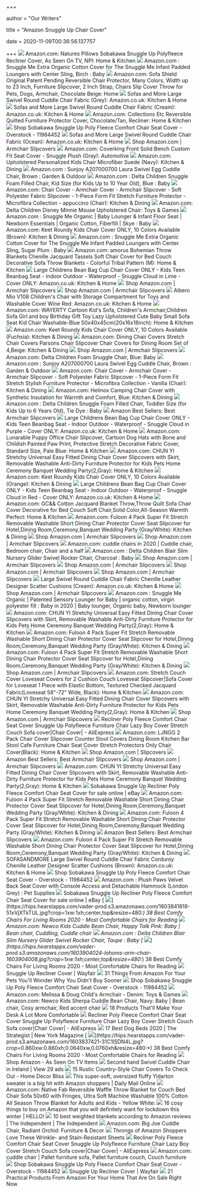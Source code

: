 +++
        
author = "Our Writers"
        
title = "Amazon Snuggle Up Chair Cover"
        
date = 2020-11-09T00:36:56.137757
        
+++
[ ![](https://images-na.ssl-images-amazon.com/images/I/81OO6kbUgkL._AC_SX522_.jpg)](https://images-na.ssl-images-amazon.com/images/I/81OO6kbUgkL._AC_SX522_.jpg) Amazon.com: Natures Pillows Sobakawa Snuggle Up Polyfleece Recliner Cover,  As Seen On TV, NPI: Home & Kitchen
[ ![](https://images-na.ssl-images-amazon.com/images/I/41xfXqWIrTL._SY355_.jpg)](https://images-na.ssl-images-amazon.com/images/I/41xfXqWIrTL._SY355_.jpg) Amazon.com : Snuggle Me Extra Organic Cotton Cover for The Snuggle Me  Infant Padded Loungers with Center Sling, Birch : Baby
[ ![](https://images-na.ssl-images-amazon.com/images/I/61IKCle5CtL._AC_SX522_.jpg)](https://images-na.ssl-images-amazon.com/images/I/61IKCle5CtL._AC_SX522_.jpg) Amazon.com: Sofa Shield Original Patent Pending Reversible Chair Protector,  Many Colors, Width up to 23 Inch, Furniture Slipcover, 2 Inch Strap, Chairs  Slip Cover Throw for Pets, Dogs, Armchair, Chocolate Beige: Home
[ ![](https://images-na.ssl-images-amazon.com/images/I/819s41VbCcL._AC_SL1500_.jpg)](https://images-na.ssl-images-amazon.com/images/I/819s41VbCcL._AC_SL1500_.jpg) Sofas and More Large Swivel Round Cuddle Chair Fabric (Grey): Amazon.co.uk:  Kitchen & Home
[ ![](https://images-na.ssl-images-amazon.com/images/I/81UMDhssBML._AC_SL1500_.jpg)](https://images-na.ssl-images-amazon.com/images/I/81UMDhssBML._AC_SL1500_.jpg) Sofas and More Large Swivel Round Cuddle Chair Fabric (Cream): Amazon.co.uk:  Kitchen & Home
[ ![](https://images-na.ssl-images-amazon.com/images/I/61QrUnFjtCL._AC_SX522_.jpg)](https://images-na.ssl-images-amazon.com/images/I/61QrUnFjtCL._AC_SX522_.jpg) Amazon.com: Collections Etc Reversible Quilted Furniture Protector Cover,  Chocolate/Tan, Recliner: Home & Kitchen
[ ![](https://ak1.ostkcdn.com/images/products/11984452/Sobakawa-Snuggle-Up-Poly-Fleece-Comfort-Chair-Seat-Cover-5ae3d720-f458-45a6-831f-ea3e4f8eab1f.jpg)](https://ak1.ostkcdn.com/images/products/11984452/Sobakawa-Snuggle-Up-Poly-Fleece-Comfort-Chair-Seat-Cover-5ae3d720-f458-45a6-831f-ea3e4f8eab1f.jpg) Shop Sobakawa Snuggle Up Poly Fleece Comfort Chair Seat Cover - Overstock -  11984452
[ ![](https://m.media-amazon.com/images/I/810Az3wCk8L._AC_SS350_.jpg)](https://m.media-amazon.com/images/I/810Az3wCk8L._AC_SS350_.jpg) Sofas and More Large Swivel Round Cuddle Chair Fabric (Ocean): Amazon.co.uk:  Kitchen & Home
[ ![](https://m.media-amazon.com/images/I/61xVvUcX8iL._AC_UL320_.jpg)](https://m.media-amazon.com/images/I/61xVvUcX8iL._AC_UL320_.jpg) Shop Amazon.com | Armchair Slipcovers
[ ![](https://images-na.ssl-images-amazon.com/images/I/71KXZMDTZZL._AC_SL1500_.jpg)](https://images-na.ssl-images-amazon.com/images/I/71KXZMDTZZL._AC_SL1500_.jpg) Amazon.com: Coverking Front Solid Bench Custom Fit Seat Cover - Snuggle  Plush (Gray): Automotive
[ ![](https://images-na.ssl-images-amazon.com/images/I/51JIYq9%2BwAL._AC_SX522_.jpg)](https://images-na.ssl-images-amazon.com/images/I/51JIYq9%2BwAL._AC_SX522_.jpg) Amazon.com: Upholstered Personalized Kids Chair Microfiber Suede (Navy):  Kitchen & Dining
[ ![](https://images-na.ssl-images-amazon.com/images/I/71rnITg7wpL._AC_SX522_.jpg)](https://images-na.ssl-images-amazon.com/images/I/71rnITg7wpL._AC_SX522_.jpg) Amazon.com : Sunjoy A207000700 Laura Swivel Egg Cuddle Chair, Brown :  Garden & Outdoor
[ ![](https://images-na.ssl-images-amazon.com/images/I/81IIR18qk6L._SY355_.jpg)](https://images-na.ssl-images-amazon.com/images/I/81IIR18qk6L._SY355_.jpg) Amazon.com : Delta Children Snuggle Foam Filled Chair, Kid Size (for Kids Up  to 10 Year Old), Blue : Baby
[ ![](https://images-na.ssl-images-amazon.com/images/I/813fj9qPwiL._AC_SX522_.jpg)](https://images-na.ssl-images-amazon.com/images/I/813fj9qPwiL._AC_SX522_.jpg) Amazon.com: Chair Cover - Armchair Cover - Armchair Slipcover - Soft  Polyester Fabric Slipcover - 1-Piece Form Fit Stretch Furniture Protector -  Microfibra Collection - appuccino (Chair): Kitchen & Dining
[ ![](https://images-na.ssl-images-amazon.com/images/I/81qYI6AaI%2BL._AC_SL1500_.jpg)](https://images-na.ssl-images-amazon.com/images/I/81qYI6AaI%2BL._AC_SL1500_.jpg) Amazon.com: Delta Children Disney Minnie Mouse Upholstered Chair: Toys &  Games
[ ![](https://images-na.ssl-images-amazon.com/images/I/71BXolWyiWL._SL1500_.jpg)](https://images-na.ssl-images-amazon.com/images/I/71BXolWyiWL._SL1500_.jpg) Amazon.com : Snuggle Me Organic | Baby Lounger & Infant Floor Seat |  Newborn Essentials | Organic Cotton, Fiberfill | Skye : Baby
[ ![](https://images-na.ssl-images-amazon.com/images/I/61OnSnG4bAL._AC_SY355_.jpg)](https://images-na.ssl-images-amazon.com/images/I/61OnSnG4bAL._AC_SY355_.jpg) Amazon.com: Keet Roundy Kids Chair Cover ONLY, 10 Colors Available (Brown):  Kitchen & Dining
[ ![](https://images-na.ssl-images-amazon.com/images/I/61WUnLyGQQL._SY355_.jpg)](https://images-na.ssl-images-amazon.com/images/I/61WUnLyGQQL._SY355_.jpg) Amazon.com : Snuggle Me Extra Organic Cotton Cover for The Snuggle Me  Infant Padded Loungers with Center Sling, Sugar Plum : Baby
[ ![](https://images-na.ssl-images-amazon.com/images/I/61piw72umfL._AC_SX522_.jpg)](https://images-na.ssl-images-amazon.com/images/I/61piw72umfL._AC_SX522_.jpg) Amazon.com: amorus Bohemian Throw Blankets Chenille Jacquard Tassels Soft Chair  Cover for Bed Couch Decorative Sofa Throw Blankets - Colorful Tribal  Pattern (M): Home & Kitchen
[ ![](https://images-na.ssl-images-amazon.com/images/I/61MiBPxColL._AC_SX466_.jpg)](https://images-na.ssl-images-amazon.com/images/I/61MiBPxColL._AC_SX466_.jpg) Large Childrens Bean Bag Cup Chair Cover ONLY - Kids Teen Beanbag Seat -  Indoor Outdoor - Waterproof - Snuggle Cloud in Lime - Cover ONLY: Amazon.co.uk:  Kitchen & Home
[ ![](https://m.media-amazon.com/images/I/71MAK80a0-L._AC_UL320_.jpg)](https://m.media-amazon.com/images/I/71MAK80a0-L._AC_UL320_.jpg) Shop Amazon.com | Armchair Slipcovers
[ ![](https://m.media-amazon.com/images/I/519j89D+32L._AC_UL320_.jpg)](https://m.media-amazon.com/images/I/519j89D+32L._AC_UL320_.jpg) Shop Amazon.com | Armchair Slipcovers
[ ![](https://images-na.ssl-images-amazon.com/images/I/41oJ-D0IyzL._AC_SX450_.jpg)](https://images-na.ssl-images-amazon.com/images/I/41oJ-D0IyzL._AC_SX450_.jpg) Albero Mio V108 Children's Chair with Storage Compartment for Toys and  Washable Cover Wine Red: Amazon.co.uk: Kitchen & Home
[ ![](https://images-na.ssl-images-amazon.com/images/I/61dHr2YbRwL._AC_SX522_.jpg)](https://images-na.ssl-images-amazon.com/images/I/61dHr2YbRwL._AC_SX522_.jpg) Amazon.com: WAYERTY Cartoon Kid's Sofa, Children's Armchair,Children Sofa  Girl and boy Birthday Gift Toy Lazy Upholstered Cute Baby Small Sofa Seat  Kid Chair Washable-Blue 50x40x45cm(20x16x18inch): Home & Kitchen
[ ![](https://images-na.ssl-images-amazon.com/images/I/61ycJf5d8EL._AC_SY355_.jpg)](https://images-na.ssl-images-amazon.com/images/I/61ycJf5d8EL._AC_SY355_.jpg) Amazon.com: Keet Roundy Kids Chair Cover ONLY, 10 Colors Available  (Fuchsia): Kitchen & Dining
[ ![](https://images-na.ssl-images-amazon.com/images/I/61fp6BCNKyL._AC_SX522_.jpg)](https://images-na.ssl-images-amazon.com/images/I/61fp6BCNKyL._AC_SX522_.jpg) Amazon.com: Dining Chair Covers Stretch Chair Covers Parsons Chair  Slipcover Chair Covers for Dining Room Set of 4,Beige: Kitchen & Dining
[ ![](https://m.media-amazon.com/images/I/81MbGcloCxL._AC_UL320_.jpg)](https://m.media-amazon.com/images/I/81MbGcloCxL._AC_UL320_.jpg) Shop Amazon.com | Armchair Slipcovers
[ ![](https://images-na.ssl-images-amazon.com/images/I/91MJD0bSU7L._SY355_.jpg)](https://images-na.ssl-images-amazon.com/images/I/91MJD0bSU7L._SY355_.jpg) Amazon.com: Delta Children Foam Snuggle Chair, Blue: Baby
[ ![](https://m.media-amazon.com/images/I/41BQ4CmBTrL.jpg)](https://m.media-amazon.com/images/I/41BQ4CmBTrL.jpg) Amazon.com : Sunjoy A207000700 Laura Swivel Egg Cuddle Chair, Brown :  Garden & Outdoor
[ ![](https://images-na.ssl-images-amazon.com/images/I/81V5YaCNNpL._AC_SX522_.jpg)](https://images-na.ssl-images-amazon.com/images/I/81V5YaCNNpL._AC_SX522_.jpg) Amazon.com: Chair Cover - Armchair Cover - Armchair Slipcover - Soft  Polyester Fabric Slipcover - 1-Piece Form Fit Stretch Stylish Furniture  Protector - Microfibra Collection - Vanilla (Chair): Kitchen & Dining
[ ![](https://images-na.ssl-images-amazon.com/images/I/71fx9UnkWkL._AC_SX425_.jpg)](https://images-na.ssl-images-amazon.com/images/I/71fx9UnkWkL._AC_SX425_.jpg) Amazon.com: Helinox Camping Chair Cover with Synthetic Insulation for  Warmth and Comfort, Blue: Kitchen & Dining
[ ![](https://images-na.ssl-images-amazon.com/images/I/71gAFvEcIzL._SY355_.jpg)](https://images-na.ssl-images-amazon.com/images/I/71gAFvEcIzL._SY355_.jpg) Amazon.com : Delta Children Snuggle Foam Filled Chair, Toddler Size (for  Kids Up to 6 Years Old), Tie Dye : Baby
[ ![](https://images-na.ssl-images-amazon.com/images/I/81Lnl7cIy5L._AC_UL200_SR200,200_.jpg)](https://images-na.ssl-images-amazon.com/images/I/81Lnl7cIy5L._AC_UL200_SR200,200_.jpg) Amazon Best Sellers: Best Armchair Slipcovers
[ ![](https://images-na.ssl-images-amazon.com/images/I/71W5Tavh-gL._AC_SX466_.jpg)](https://images-na.ssl-images-amazon.com/images/I/71W5Tavh-gL._AC_SX466_.jpg) Large Childrens Bean Bag Cup Chair Cover ONLY - Kids Teen Beanbag Seat -  Indoor Outdoor - Waterproof - Snuggle Cloud in Purple - Cover ONLY: Amazon.co.uk:  Kitchen & Home
[ ![](https://images-na.ssl-images-amazon.com/images/I/71jGob7o2vL._AC_SL1500_.jpg)](https://images-na.ssl-images-amazon.com/images/I/71jGob7o2vL._AC_SL1500_.jpg) Amazon.com: Lunarable Puppy Office Chair Slipcover, Cartoon Dog Hats with  Bone and Childish Painted Paw Print, Protective Stretch Decorative Fabric  Cover, Standard Size, Pale Blue: Home & Kitchen
[ ![](https://m.media-amazon.com/images/I/815tnSGpwPL._AC_SS350_.jpg)](https://m.media-amazon.com/images/I/815tnSGpwPL._AC_SS350_.jpg) Amazon.com: CHUN YI Stretchy Universal Easy Fitted Dining Chair Cover  Slipcovers with Skirt, Removable Washable Anti-Dirty Furniture Protector  for Kids Pets Home Ceremony Banquet Wedding Party(2,Gray): Home & Kitchen
[ ![](https://images-na.ssl-images-amazon.com/images/I/51NeJs%2BXpIL._AC_SY355_.jpg)](https://images-na.ssl-images-amazon.com/images/I/51NeJs%2BXpIL._AC_SY355_.jpg) Amazon.com: Keet Roundy Kids Chair Cover ONLY, 10 Colors Available  (Orange): Kitchen & Dining
[ ![](https://images-na.ssl-images-amazon.com/images/I/81jtttKSSaL._AC_SX466_.jpg)](https://images-na.ssl-images-amazon.com/images/I/81jtttKSSaL._AC_SX466_.jpg) Large Childrens Bean Bag Cup Chair Cover ONLY - Kids Teen Beanbag Seat -  Indoor Outdoor - Waterproof - Snuggle Cloud in Red - Cover ONLY: Amazon.co.uk:  Kitchen & Home
[ ![](https://images-na.ssl-images-amazon.com/images/I/61rfe70OQ6L._AC_SX522_.jpg)](https://images-na.ssl-images-amazon.com/images/I/61rfe70OQ6L._AC_SX522_.jpg) Amazon.com: GC&& Cotton Jacquard Blanket Throw,Throw Quilt Sofa Chair Cover  Decorative for Bed Couch Soft Chair,Solid Color,All-Season Warmth Perfect:  Home & Kitchen
[ ![](https://images-na.ssl-images-amazon.com/images/I/71drvU6qhWL._AC_SX522_.jpg)](https://images-na.ssl-images-amazon.com/images/I/71drvU6qhWL._AC_SX522_.jpg) Amazon.com: Fuloon 4 Pack Super Fit Stretch Removable Washable Short Dining  Chair Protector Cover Seat Slipcover for Hotel,Dining Room,Ceremony,Banquet  Wedding Party (Gray/White): Kitchen & Dining
[ ![](https://m.media-amazon.com/images/I/81e8fWtgQBL._AC_UL320_.jpg)](https://m.media-amazon.com/images/I/81e8fWtgQBL._AC_UL320_.jpg) Shop Amazon.com | Armchair Slipcovers
[ ![](https://m.media-amazon.com/images/I/61cap8gbQrL._AC_UL320_.jpg)](https://m.media-amazon.com/images/I/61cap8gbQrL._AC_UL320_.jpg) Shop Amazon.com | Armchair Slipcovers
[ ![](https://i.pinimg.com/originals/2c/79/ed/2c79ede4445f014a5e62aa77e36ab3aa.png)](https://i.pinimg.com/originals/2c/79/ed/2c79ede4445f014a5e62aa77e36ab3aa.png) Amazon.com: cuddle chairs in 2020 | Cuddle chair, Bedroom chair, Chair and  a half
[ ![](https://images-na.ssl-images-amazon.com/images/I/91fE0s15HML._SX569_.jpg)](https://images-na.ssl-images-amazon.com/images/I/91fE0s15HML._SX569_.jpg) Amazon.com : Delta Children Blair Slim Nursery Glider Swivel Rocker Chair,  Charcoal : Baby
[ ![](https://m.media-amazon.com/images/I/91eHQW9Wm1L._AC_UL320_.jpg)](https://m.media-amazon.com/images/I/91eHQW9Wm1L._AC_UL320_.jpg) Shop Amazon.com | Armchair Slipcovers
[ ![](https://m.media-amazon.com/images/I/71qGA36i5JL._AC_UL320_.jpg)](https://m.media-amazon.com/images/I/71qGA36i5JL._AC_UL320_.jpg) Shop Amazon.com | Armchair Slipcovers
[ ![](https://m.media-amazon.com/images/I/81SMUm9-7mL._AC_UL320_.jpg)](https://m.media-amazon.com/images/I/81SMUm9-7mL._AC_UL320_.jpg) Shop Amazon.com | Armchair Slipcovers
[ ![](https://m.media-amazon.com/images/I/61HutgHE8BL._AC_UL320_.jpg)](https://m.media-amazon.com/images/I/61HutgHE8BL._AC_UL320_.jpg) Shop Amazon.com | Armchair Slipcovers
[ ![](https://m.media-amazon.com/images/I/31akDfROw-L._AC_SS350_.jpg)](https://m.media-amazon.com/images/I/31akDfROw-L._AC_SS350_.jpg) Large Swivel Round Cuddle Chair Fabric Chenille Leather Designer Scatter  Cushions (Cream): Amazon.co.uk: Kitchen & Home
[ ![](https://m.media-amazon.com/images/I/61LOpMhrUvL._AC_UL320_.jpg)](https://m.media-amazon.com/images/I/61LOpMhrUvL._AC_UL320_.jpg) Shop Amazon.com | Armchair Slipcovers
[ ![](https://i.pinimg.com/474x/4b/0f/ee/4b0fee13c5be2b3c25bff300c166a236.jpg)](https://i.pinimg.com/474x/4b/0f/ee/4b0fee13c5be2b3c25bff300c166a236.jpg) Amazon.com : Snuggle Me Organic | Patented Sensory Lounger for Baby |  organic cotton, virgin polyester fill : Baby in 2020 | Baby lounger,  Organic baby, Newborn lounger
[ ![](https://m.media-amazon.com/images/I/61ZRBPDlEEL._AC_SS350_.jpg)](https://m.media-amazon.com/images/I/61ZRBPDlEEL._AC_SS350_.jpg) Amazon.com: CHUN YI Stretchy Universal Easy Fitted Dining Chair Cover  Slipcovers with Skirt, Removable Washable Anti-Dirty Furniture Protector  for Kids Pets Home Ceremony Banquet Wedding Party(2,Gray): Home & Kitchen
[ ![](https://m.media-amazon.com/images/I/71drvU6qhWL._AC_SS350_.jpg)](https://m.media-amazon.com/images/I/71drvU6qhWL._AC_SS350_.jpg) Amazon.com: Fuloon 4 Pack Super Fit Stretch Removable Washable Short Dining  Chair Protector Cover Seat Slipcover for Hotel,Dining Room,Ceremony,Banquet  Wedding Party (Gray/White): Kitchen & Dining
[ ![](https://m.media-amazon.com/images/S/aplus-media/vc/58454f49-27ee-42a8-b162-10ec76a1ffab.__CR15,0,150,300_PT0_SX150_V1___.jpg)](https://m.media-amazon.com/images/S/aplus-media/vc/58454f49-27ee-42a8-b162-10ec76a1ffab.__CR15,0,150,300_PT0_SX150_V1___.jpg) Amazon.com: Fuloon 4 Pack Super Fit Stretch Removable Washable Short Dining  Chair Protector Cover Seat Slipcover for Hotel,Dining Room,Ceremony,Banquet  Wedding Party (Gray/White): Kitchen & Dining
[ ![](https://m.media-amazon.com/images/I/71UDbjzUb+L._AC_UL320_.jpg)](https://m.media-amazon.com/images/I/71UDbjzUb+L._AC_UL320_.jpg) Shop Amazon.com | Armchair Slipcovers
[ ![](https://images-na.ssl-images-amazon.com/images/I/51AUdc-Y5TL._AC_SX522_.jpg)](https://images-na.ssl-images-amazon.com/images/I/51AUdc-Y5TL._AC_SX522_.jpg) Amazon.com: Stretch Couch Cover Loveseat Covers for 2 Cushion Couch  Loveseat Slipcover|Sofa Cover for Loveseat 1 Piece with Elastic Bottom,  Textured Checked Jacquard Fabric(Loveseat 58"-72" Wide, Black): Home &  Kitchen
[ ![](https://m.media-amazon.com/images/S/aplus-media/sc/7a86af6e-ef2b-4458-a839-290d1832d47e.__CR0,0,970,600_PT0_SX970_V1___.jpg)](https://m.media-amazon.com/images/S/aplus-media/sc/7a86af6e-ef2b-4458-a839-290d1832d47e.__CR0,0,970,600_PT0_SX970_V1___.jpg) Amazon.com: CHUN YI Stretchy Universal Easy Fitted Dining Chair Cover  Slipcovers with Skirt, Removable Washable Anti-Dirty Furniture Protector  for Kids Pets Home Ceremony Banquet Wedding Party(2,Gray): Home & Kitchen
[ ![](https://m.media-amazon.com/images/I/51AUKjHwoML._AC_UL320_.jpg)](https://m.media-amazon.com/images/I/51AUKjHwoML._AC_UL320_.jpg) Shop Amazon.com | Armchair Slipcovers
[ ![](https://ae01.alicdn.com/kf/H364cd96ce1594c24bc8fb5d22bd7877bf.jpg_q50.jpg)](https://ae01.alicdn.com/kf/H364cd96ce1594c24bc8fb5d22bd7877bf.jpg_q50.jpg) Recliner Poly Fleece Comfort Chair Seat Cover Snuggle Up Polyfleece  Furniture Chair Lazy Boy Cover Stretch Couch Sofa cover|Chair Cover| -  AliExpress
[ ![](https://images-na.ssl-images-amazon.com/images/I/51KrHJqIXGL._AC_SX522_.jpg)](https://images-na.ssl-images-amazon.com/images/I/51KrHJqIXGL._AC_SX522_.jpg) Amazon.com: LJNGG 2 Pack Chair Cover Slipcover Counter Stool Covers Dining  Room Kitchen Bar Stool Cafe Furniture Chair Seat Cover Stretch Protectors  Only Chair Cover(Black): Home & Kitchen
[ ![](https://images-na.ssl-images-amazon.com/images/I/31y+y0Zjs4L._AC._SR240,240.jpg)](https://images-na.ssl-images-amazon.com/images/I/31y+y0Zjs4L._AC._SR240,240.jpg) Shop Amazon.com | Slipcovers
[ ![](https://images-na.ssl-images-amazon.com/images/I/61IDlY79Q6L._AC_UL200_SR200,200_.jpg)](https://images-na.ssl-images-amazon.com/images/I/61IDlY79Q6L._AC_UL200_SR200,200_.jpg) Amazon Best Sellers: Best Armchair Slipcovers
[ ![](https://m.media-amazon.com/images/I/81CQo94lYoL._AC_UL320_.jpg)](https://m.media-amazon.com/images/I/81CQo94lYoL._AC_UL320_.jpg) Shop Amazon.com | Armchair Slipcovers
[ ![](https://m.media-amazon.com/images/S/aplus-media/sc/a2292a9c-9fb5-4611-970c-ad54fbac6f71.__CR0,0,970,600_PT0_SX970_V1___.jpg)](https://m.media-amazon.com/images/S/aplus-media/sc/a2292a9c-9fb5-4611-970c-ad54fbac6f71.__CR0,0,970,600_PT0_SX970_V1___.jpg) Amazon.com: CHUN YI Stretchy Universal Easy Fitted Dining Chair Cover  Slipcovers with Skirt, Removable Washable Anti-Dirty Furniture Protector  for Kids Pets Home Ceremony Banquet Wedding Party(2,Gray): Home & Kitchen
[ ![](https://i.ebayimg.com/images/g/QvcAAOSw5IJWevZU/s-l1600.jpg)](https://i.ebayimg.com/images/g/QvcAAOSw5IJWevZU/s-l1600.jpg) Sobakawa Snuggle Up Recliner Poly Fleece Comfort Chair Seat Cover for sale  online | eBay
[ ![](https://m.media-amazon.com/images/I/71b0dggGYiL._AC_SS350_.jpg)](https://m.media-amazon.com/images/I/71b0dggGYiL._AC_SS350_.jpg) Amazon.com: Fuloon 4 Pack Super Fit Stretch Removable Washable Short Dining  Chair Protector Cover Seat Slipcover for Hotel,Dining Room,Ceremony,Banquet  Wedding Party (Gray/White): Kitchen & Dining
[ ![](https://m.media-amazon.com/images/I/61CxdlGgoUL._AC_SS350_.jpg)](https://m.media-amazon.com/images/I/61CxdlGgoUL._AC_SS350_.jpg) Amazon.com: Fuloon 4 Pack Super Fit Stretch Removable Washable Short Dining  Chair Protector Cover Seat Slipcover for Hotel,Dining Room,Ceremony,Banquet  Wedding Party (Gray/White): Kitchen & Dining
[ ![](https://images-na.ssl-images-amazon.com/images/I/61F2UGruPGL._AC_UL200_SR200,200_.jpg)](https://images-na.ssl-images-amazon.com/images/I/61F2UGruPGL._AC_UL200_SR200,200_.jpg) Amazon Best Sellers: Best Armchair Slipcovers
[ ![](https://m.media-amazon.com/images/S/aplus-media/vc/0aff0aac-ab2f-4e30-951d-a9a2ef5c5b5c.__CR0,0,970,600_PT0_SX970_V1___.jpg)](https://m.media-amazon.com/images/S/aplus-media/vc/0aff0aac-ab2f-4e30-951d-a9a2ef5c5b5c.__CR0,0,970,600_PT0_SX970_V1___.jpg) Amazon.com: Fuloon 4 Pack Super Fit Stretch Removable Washable Short Dining  Chair Protector Cover Seat Slipcover for Hotel,Dining Room,Ceremony,Banquet  Wedding Party (Gray/White): Kitchen & Dining
[ ![](https://m.media-amazon.com/images/I/81ixro-aYTL._AC_SS350_.jpg)](https://m.media-amazon.com/images/I/81ixro-aYTL._AC_SS350_.jpg) SOFASANDMORE Large Swivel Round Cuddle Chair Fabric Corduroy Chenille  Leather Designer Scatter Cushions (Brown): Amazon.co.uk: Kitchen & Home
[ ![](https://ak1.ostkcdn.com/images/products/11984452/Sobakawa-Snuggle-Up-Poly-Fleece-Comfort-Chair-Seat-Cover-1d678717-7c2b-4ad3-a05a-42199f50978b_600.jpg?impolicy=medium)](https://ak1.ostkcdn.com/images/products/11984452/Sobakawa-Snuggle-Up-Poly-Fleece-Comfort-Chair-Seat-Cover-1d678717-7c2b-4ad3-a05a-42199f50978b_600.jpg?impolicy=medium) Shop Sobakawa Snuggle Up Poly Fleece Comfort Chair Seat Cover - Overstock -  11984452
[ ![](https://images-na.ssl-images-amazon.com/images/I/81HTIyuEVDL._AC_SX450_.jpg)](https://images-na.ssl-images-amazon.com/images/I/81HTIyuEVDL._AC_SX450_.jpg) Amazon.com : Plush Paws Velvet Back Seat Cover with Console Access and  Detachable Hammock (London Grey) : Pet Supplies
[ ![](https://i.ebayimg.com/images/g/mdsAAOSwyKxXhHdN/s-l640.jpg)](https://i.ebayimg.com/images/g/mdsAAOSwyKxXhHdN/s-l640.jpg) Sobakawa Snuggle Up Recliner Poly Fleece Comfort Chair Seat Cover for sale  online | eBay
[ ![](https://hips.hearstapps.com/vader-prod.s3.amazonaws.com/1603841818-51xVjXTkTUL.jpg?crop=1xw:1xh;center,top&resize=480:*)](https://hips.hearstapps.com/vader-prod.s3.amazonaws.com/1603841818-51xVjXTkTUL.jpg?crop=1xw:1xh;center,top&resize=480:*) 38 Best Comfy Chairs For Living Rooms 2020 - Most Comfortable Chairs for  Reading
[ ![](https://i.pinimg.com/originals/ea/eb/97/eaeb97aee4e7d896ed8ade59889e1fcb.jpg)](https://i.pinimg.com/originals/ea/eb/97/eaeb97aee4e7d896ed8ade59889e1fcb.jpg) Amazon.com: Newco Kids Cuddle Bean Chair, Happy Talk Pink: Baby | Bean chair,  Cuddling, Cuddle chair
[ ![](https://images-na.ssl-images-amazon.com/images/I/91Ds6rowknL._SL1500_.jpg)](https://images-na.ssl-images-amazon.com/images/I/91Ds6rowknL._SL1500_.jpg) Amazon.com : Delta Children Blair Slim Nursery Glider Swivel Rocker Chair,  Taupe : Baby
[ ![](https://hips.hearstapps.com/vader-prod.s3.amazonaws.com/1603904024-lohoms-arm-chair-1603904008.jpg?crop=1xw:1xh;center,top&resize=480:*)](https://hips.hearstapps.com/vader-prod.s3.amazonaws.com/1603904024-lohoms-arm-chair-1603904008.jpg?crop=1xw:1xh;center,top&resize=480:*) 38 Best Comfy Chairs For Living Rooms 2020 - Most Comfortable Chairs for  Reading
[ ![](https://secure.img1-fg.wfcdn.com/im/85135951/resize-h310-w310%5Ecompr-r85/1054/105489225/ultra-soft-box-cushion-recliner-slipcover.jpg)](https://secure.img1-fg.wfcdn.com/im/85135951/resize-h310-w310%5Ecompr-r85/1054/105489225/ultra-soft-box-cushion-recliner-slipcover.jpg) Snuggle Up Recliner Cover | Wayfair
[ ![](https://img.buzzfeed.com/buzzfeed-static/static/2020-09/6/15/asset/5408d1c70953/sub-buzz-17079-1599405662-2.jpg?crop=442%3A591%3B0%2C0&resize=720%3A720)](https://img.buzzfeed.com/buzzfeed-static/static/2020-09/6/15/asset/5408d1c70953/sub-buzz-17079-1599405662-2.jpg?crop=442%3A591%3B0%2C0&resize=720%3A720) 31 Things From Amazon For Your Pets You'll Wonder Why You Didn't Buy Sooner
[ ![](https://ak1.ostkcdn.com/images/products/11984452/Sobakawa-Snuggle-Up-Poly-Fleece-Comfort-Chair-Seat-Cover-fb1c994d-dfa4-4476-90d5-e016de245660_600.jpg?impolicy=medium)](https://ak1.ostkcdn.com/images/products/11984452/Sobakawa-Snuggle-Up-Poly-Fleece-Comfort-Chair-Seat-Cover-fb1c994d-dfa4-4476-90d5-e016de245660_600.jpg?impolicy=medium) Shop Sobakawa Snuggle Up Poly Fleece Comfort Chair Seat Cover - Overstock -  11984452
[ ![](https://images-na.ssl-images-amazon.com/images/I/81OWF%2BJW%2BOL._AC_SL1500_.jpg)](https://images-na.ssl-images-amazon.com/images/I/81OWF%2BJW%2BOL._AC_SL1500_.jpg) Amazon.com: Melissa & Doug Child's Armchair - Denim: Toys & Games
[ ![](https://i.pinimg.com/originals/22/19/6d/22196dbdd415eb2671bfe122cf2053f2.jpg)](https://i.pinimg.com/originals/22/19/6d/22196dbdd415eb2671bfe122cf2053f2.jpg) Amazon.com: Newco Kids Sherpa Cuddle Bean Chair, Navy: Baby | Bean chair,  Cosy armchair, Red accent chair
[ ![](https://img.buzzfeed.com/buzzfeed-static/static/2019-02/19/14/asset/buzzfeed-prod-web-06/sub-buzz-12844-1550605826-1.png?crop=381%3A445%3B0%2C0&downsize=900:*&output-format=auto&output-quality=auto)](https://img.buzzfeed.com/buzzfeed-static/static/2019-02/19/14/asset/buzzfeed-prod-web-06/sub-buzz-12844-1550605826-1.png?crop=381%3A445%3B0%2C0&downsize=900:*&output-format=auto&output-quality=auto) 18 Products That'll Make Your Desk A Lot More Comfortable
[ ![](https://ae01.alicdn.com/kf/H5bc0155503bf4fd68603659c12dd0b81x/Recliner-Poly-Fleece-Comfort-Chair-Seat-Cover-Snuggle-Up-Polyfleece-Furniture-Chair-Lazy-Boy-Cover-Stretch.jpg_960x960.jpg)](https://ae01.alicdn.com/kf/H5bc0155503bf4fd68603659c12dd0b81x/Recliner-Poly-Fleece-Comfort-Chair-Seat-Cover-Snuggle-Up-Polyfleece-Furniture-Chair-Lazy-Boy-Cover-Stretch.jpg_960x960.jpg) Recliner Poly Fleece Comfort Chair Seat Cover Snuggle Up Polyfleece  Furniture Chair Lazy Boy Cover Stretch Couch Sofa cover|Chair Cover| -  AliExpress
[ ![](https://pyxis.nymag.com/v1/imgs/719/d52/b14fe3439eeeb43581d40112d7e594cd51-dogbeds.rsquare.w700.jpg)](https://pyxis.nymag.com/v1/imgs/719/d52/b14fe3439eeeb43581d40112d7e594cd51-dogbeds.rsquare.w700.jpg) 17 Best Dog Beds 2020 | The Strategist | New York Magazine
[ ![](https://hips.hearstapps.com/vader-prod.s3.amazonaws.com/1603837421-31C1lSDN4L.jpg?crop=0.860xw:0.860xh;0.0640xw,0.0760xh&resize=480:*)](https://hips.hearstapps.com/vader-prod.s3.amazonaws.com/1603837421-31C1lSDN4L.jpg?crop=0.860xw:0.860xh;0.0640xw,0.0760xh&resize=480:*) 38 Best Comfy Chairs For Living Rooms 2020 - Most Comfortable Chairs for  Reading
[ ![](https://www.asseenontvitems.com/wp-content/uploads/2015/10/snuggleupfleece.jpg)](https://www.asseenontvitems.com/wp-content/uploads/2015/10/snuggleupfleece.jpg) Shop Amazon - As Seen On TV Items
[ ![](https://www.for-sale.ie/sh-img/31akDfROw-L._SX355__swivel%2Bcuddle%2Bchair.jpg)](https://www.for-sale.ie/sh-img/31akDfROw-L._SX355__swivel%2Bcuddle%2Bchair.jpg) Second hand Swivel Cuddle Chair in Ireland | View 29 ads
[ ![](https://ws-na.amazon-adsystem.com/widgets/q?_encoding=UTF8&MarketPlace=US&ASIN=B07J9N9HVX&ServiceVersion=20070822&ID=AsinImage&WS=1&Format=_SL250_&tag=homedecorbliss-20)](https://ws-na.amazon-adsystem.com/widgets/q?_encoding=UTF8&MarketPlace=US&ASIN=B07J9N9HVX&ServiceVersion=20070822&ID=AsinImage&WS=1&Format=_SL250_&tag=homedecorbliss-20) 15 Rustic Country-Style Chair Covers To Check Out - Home Decor Bliss
[ ![](https://i.dailymail.co.uk/1s/2020/09/22/15/33486300-0-image-m-59_1600786163682.jpg)](https://i.dailymail.co.uk/1s/2020/09/22/15/33486300-0-image-m-59_1600786163682.jpg) This super-soft, oversized fluffy Yidarton sweater is a big hit with Amazon  shoppers | Daily Mail Online
[ ![](https://images-na.ssl-images-amazon.com/images/I/91WdJ3oK7oL._AC_SX522_.jpg)](https://images-na.ssl-images-amazon.com/images/I/91WdJ3oK7oL._AC_SX522_.jpg) Amazon.com: Native Fab Reversible Waffle Throw Blanket for Couch Bed Chair  Sofa 50x60 with Fringes, Ultra Soft Machine Washable 100% Cotton All Season  Throw Blanket for Adults and Kids - Yellow White:
[ ![](https://www.hellomagazine.com/imagenes/homes/2020093098168/cosy-things-to-buy-heated-fleece-warming-products/0-470-188/heated-throw-z.jpg)](https://www.hellomagazine.com/imagenes/homes/2020093098168/cosy-things-to-buy-heated-fleece-warming-products/0-470-188/heated-throw-z.jpg) 16 cosy things to buy on Amazon that you will definitely want for lockdown  this winter | HELLO!
[ ![](https://static.independent.co.uk/s3fs-public/cosybedroomshabitatvixthrow_0.jpg?width=982&height=726)](https://static.independent.co.uk/s3fs-public/cosybedroomshabitatvixthrow_0.jpg?width=982&height=726) 10 best weighted blankets according to Amazon reviews | The Independent |  The Independent
[ ![](https://m.media-amazon.com/images/I/91nX2KU1sZL._AC_SS350_.jpg)](https://m.media-amazon.com/images/I/91nX2KU1sZL._AC_SS350_.jpg) Amazon.com: Big Joe Cuddle Chair, Radiant Orchid: Furniture & Decor
[ ![](https://s.yimg.com/ny/api/res/1.2/DR293XLwpZvJwaIAlULjHQ--/YXBwaWQ9aGlnaGxhbmRlcjt3PTk2MDtoPTU0MA--/https://s.yimg.com/uu/api/res/1.2/U8BuRin3lChgb7lr1Z38Ng--~B/aD0xMTI1O3c9MjAwMDthcHBpZD15dGFjaHlvbg--/https://media.zenfs.com/en/real_simple_700/db299bc2e1235c2c461df542ca8474e7)](https://s.yimg.com/ny/api/res/1.2/DR293XLwpZvJwaIAlULjHQ--/YXBwaWQ9aGlnaGxhbmRlcjt3PTk2MDtoPTU0MA--/https://s.yimg.com/uu/api/res/1.2/U8BuRin3lChgb7lr1Z38Ng--~B/aD0xMTI1O3c9MjAwMDthcHBpZD15dGFjaHlvbg--/https://media.zenfs.com/en/real_simple_700/db299bc2e1235c2c461df542ca8474e7) Throngs of Amazon Shoppers Love These Wrinkle- and Stain-Resistant Sheets
[ ![](https://ae01.alicdn.com/kf/He5aad57d61084ed48149283eb62786f30/Recliner-Poly-Fleece-Comfort-Chair-Seat-Cover-Snuggle-Up-Polyfleece-Furniture-Chair-Lazy-Boy-Cover-Stretch.jpg_q50.jpg)](https://ae01.alicdn.com/kf/He5aad57d61084ed48149283eb62786f30/Recliner-Poly-Fleece-Comfort-Chair-Seat-Cover-Snuggle-Up-Polyfleece-Furniture-Chair-Lazy-Boy-Cover-Stretch.jpg_q50.jpg) Recliner Poly Fleece Comfort Chair Seat Cover Snuggle Up Polyfleece  Furniture Chair Lazy Boy Cover Stretch Couch Sofa cover|Chair Cover| -  AliExpress
[ ![](https://i.pinimg.com/originals/ab/3a/9d/ab3a9df61fde8e5c0231a9b89c2a3512.png)](https://i.pinimg.com/originals/ab/3a/9d/ab3a9df61fde8e5c0231a9b89c2a3512.png) Amazon.com: cuddle chair | Pallet furniture sofa, Pallet furniture couch,  Couch furniture
[ ![](https://ak1.ostkcdn.com/images/products/11984452/Sobakawa-Snuggle-Up-Poly-Fleece-Comfort-Chair-Seat-Cover-ba5d6b5f-5a8d-4a1b-9c39-237122e0fd08.jpg)](https://ak1.ostkcdn.com/images/products/11984452/Sobakawa-Snuggle-Up-Poly-Fleece-Comfort-Chair-Seat-Cover-ba5d6b5f-5a8d-4a1b-9c39-237122e0fd08.jpg) Shop Sobakawa Snuggle Up Poly Fleece Comfort Chair Seat Cover - Overstock -  11984452
[ ![](https://secure.img1-fg.wfcdn.com/im/10381646/resize-h600-w600%5Ecompr-r85/1073/107384253/Arainy+Chivas+Textured+Grid+Box+Cushion+Recliner+Slipcover.jpg)](https://secure.img1-fg.wfcdn.com/im/10381646/resize-h600-w600%5Ecompr-r85/1073/107384253/Arainy+Chivas+Textured+Grid+Box+Cushion+Recliner+Slipcover.jpg) Snuggle Up Recliner Cover | Wayfair
[ ![](https://img.buzzfeed.com/buzzfeed-static/static/2019-11/15/16/asset/f740cb3adac1/sub-buzz-927-1573836492-3.jpg?downsize=900:*&output-format=auto&output-quality=auto)](https://img.buzzfeed.com/buzzfeed-static/static/2019-11/15/16/asset/f740cb3adac1/sub-buzz-927-1573836492-3.jpg?downsize=900:*&output-format=auto&output-quality=auto) 21 Practical Products From Amazon For Your Home That Are On Sale Right Now
